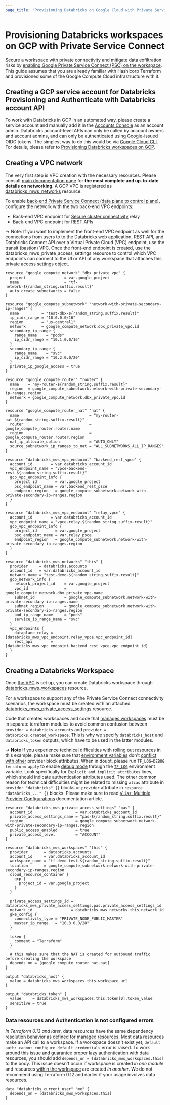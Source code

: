 ```yaml
---
page_title: "Provisioning Databricks on Google Cloud with Private Service Connect"
---
```


# Provisioning Databricks workspaces on GCP with Private Service Connect

Secure a workspace with private connectivity and mitigate data exfiltration risks by [enabling Google Private Service Connect (PSC) on the workspace](https://docs.gcp.databricks.com/administration-guide/cloud-configurations/gcp/private-service-connect.html). This guide assumes that you are already familiar with Hashicorp Terraform and provisioned some of the Google Compute Cloud infrastructure with it.

## Creating a GCP service account for Databricks Provisioning and Authenticate with Databricks account API

To work with Databricks in GCP in an automated way, please create a service account and manually add it in the [Accounts Console](https://accounts.gcp.databricks.com/users) as an account admin. Databricks account-level APIs can only be called by account owners and account admins, and can only be authenticated using Google-issued OIDC tokens. The simplest way to do this would be via [Google Cloud CLI](https://cloud.google.com/sdk/gcloud). For details, please refer to [Provisioning Databricks workspaces on GCP](gcp_workspace.md).

## Creating a VPC network

The very first step is VPC creation with the necessary resources. Please consult [main documentation page](https://docs.gcp.databricks.com/administration-guide/cloud-configurations/gcp/customer-managed-vpc.html) for **the most complete and up-to-date details on networking**. A GCP VPC is registered as [databricks_mws_networks](../resources/mws_networks.md) resource.

To enable [back-end Private Service Connect (data plane to control plane)](https://docs.gcp.databricks.com/administration-guide/cloud-configurations/gcp/private-service-connect.html#two-private-service-connect-options), configure the network with the two back-end VPC endpoints:

- Back-end VPC endpoint for [Secure cluster connectivity](https://docs.gcp.databricks.com/security/secure-cluster-connectivity.html) relay
- Back-end VPC endpoint for REST APIs

-> Note: If you want to implement the front-end VPC endpoint as well for the connections from users to to the Databricks web application, REST API, and Databricks Connect API over a Virtual Private Cloud (VPC) endpoint, use the transit (bastion) VPC. Once the front-end endpoint is created, use the databricks_mws_private_access_settings resource to control which VPC endpoints can connect to the UI or API of any workspace that attaches this private access settings object.

```hcl
resource "google_compute_network" "dbx_private_vpc" {
  project                 = var.google_project
  name                    = "tf-network-${random_string.suffix.result}"
  auto_create_subnetworks = false
}

resource "google_compute_subnetwork" "network-with-private-secondary-ip-ranges" {
  name          = "test-dbx-${random_string.suffix.result}"
  ip_cidr_range = "10.0.0.0/16"
  region        = "us-central1"
  network       = google_compute_network.dbx_private_vpc.id
  secondary_ip_range {
    range_name    = "pods"
    ip_cidr_range = "10.1.0.0/16"
  }
  secondary_ip_range {
    range_name    = "svc"
    ip_cidr_range = "10.2.0.0/20"
  }
  private_ip_google_access = true
}

resource "google_compute_router" "router" {
  name    = "my-router-${random_string.suffix.result}"
  region  = google_compute_subnetwork.network-with-private-secondary-ip-ranges.region
  network = google_compute_network.dbx_private_vpc.id
}

resource "google_compute_router_nat" "nat" {
  name                               = "my-router-nat-${random_string.suffix.result}"
  router                             = google_compute_router.router.name
  region                             = google_compute_router.router.region
  nat_ip_allocate_option             = "AUTO_ONLY"
  source_subnetwork_ip_ranges_to_nat = "ALL_SUBNETWORKS_ALL_IP_RANGES"
}

resource "databricks_mws_vpc_endpoint" "backend_rest_vpce" {
  account_id        = var.databricks_account_id
  vpc_endpoint_name = "vpce-backend-rest-${random_string.suffix.result}"
  gcp_vpc_endpoint_info {
    project_id        = var.google_project
    psc_endpoint_name = var.backend_rest_psce
    endpoint_region   = google_compute_subnetwork.network-with-private-secondary-ip-ranges.region
  }
}

resource "databricks_mws_vpc_endpoint" "relay_vpce" {
  account_id        = var.databricks_account_id
  vpc_endpoint_name = "vpce-relay-${random_string.suffix.result}"
  gcp_vpc_endpoint_info {
    project_id        = var.google_project
    psc_endpoint_name = var.relay_psce
    endpoint_region   = google_compute_subnetwork.network-with-private-secondary-ip-ranges.region
  }
}

resource "databricks_mws_networks" "this" {
  provider     = databricks.accounts
  account_id   = var.databricks_account_id
  network_name = "test-demo-${random_string.suffix.result}"
  gcp_network_info {
    network_project_id    = var.google_project
    vpc_id                = google_compute_network.dbx_private_vpc.name
    subnet_id             = google_compute_subnetwork.network-with-private-secondary-ip-ranges.name
    subnet_region         = google_compute_subnetwork.network-with-private-secondary-ip-ranges.region
    pod_ip_range_name     = "pods"
    service_ip_range_name = "svc"
  }
  vpc_endpoints {
    dataplane_relay = [databricks_mws_vpc_endpoint.relay_vpce.vpc_endpoint_id]
    rest_api        = [databricks_mws_vpc_endpoint.backend_rest_vpce.vpc_endpoint_id]
  }
}
```

## Creating a Databricks Workspace

Once [the VPC](#creating-a-vpc-network) is set up, you can create Databricks workspace through [databricks_mws_workspaces](../resources/mws_workspaces.md) resource.

For a workspace to support any of the Private Service Connect connectivity scenarios, the workspace must be created with an attached [databricks_mws_private_access_settings](../resources/mws_private_access_settings.md) resource.

Code that creates workspaces and code that [manages workspaces](workspace-management.md) must be in separate terraform modules to avoid common confusion between `provider = databricks.accounts` and `provider = databricks.created_workspace`. This is why we specify `databricks_host` and `databricks_token` outputs, which have to be used in the latter modules.

-> **Note** If you experience technical difficulties with rolling out resources in this example, please make sure that [environment variables](../index.md#environment-variables) don't [conflict with other](../index.md#empty-provider-block) provider block attributes. When in doubt, please run `TF_LOG=DEBUG terraform apply` to enable [debug mode](https://www.terraform.io/docs/internals/debugging.html) through the [`TF_LOG`](https://www.terraform.io/docs/cli/config/environment-variables.html#tf_log) environment variable. Look specifically for `Explicit and implicit attributes` lines, which should indicate authentication attributes used. The other common reason for technical difficulties might be related to missing `alias` attribute in `provider "databricks" {}` blocks or `provider` attribute in `resource "databricks_..." {}` blocks. Please make sure to read [`alias`: Multiple Provider Configurations](https://www.terraform.io/docs/language/providers/configuration.html#alias-multiple-provider-configurations) documentation article.

```hcl
resource "databricks_mws_private_access_settings" "pas" {
  account_id                   = var.databricks_account_id
  private_access_settings_name = "pas-${random_string.suffix.result}"
  region                       = google_compute_subnetwork.network-with-private-secondary-ip-ranges.region
  public_access_enabled        = true
  private_access_level         = "ACCOUNT"
}

resource "databricks_mws_workspaces" "this" {
  provider       = databricks.accounts
  account_id     = var.databricks_account_id
  workspace_name = "tf-demo-test-${random_string.suffix.result}"
  location       = google_compute_subnetwork.network-with-private-secondary-ip-ranges.region
  cloud_resource_container {
    gcp {
      project_id = var.google_project
    }
  }

  private_access_settings_id = databricks_mws_private_access_settings.pas.private_access_settings_id
  network_id                 = databricks_mws_networks.this.network_id
  gke_config {
    connectivity_type = "PRIVATE_NODE_PUBLIC_MASTER"
    master_ip_range   = "10.3.0.0/28"
  }

  token {
    comment = "Terraform"
  }

  # this makes sure that the NAT is created for outbound traffic before creating the workspace
  depends_on = [google_compute_router_nat.nat]
}

output "databricks_host" {
  value = databricks_mws_workspaces.this.workspace_url
}

output "databricks_token" {
  value     = databricks_mws_workspaces.this.token[0].token_value
  sensitive = true
}
```

### Data resources and Authentication is not configured errors

*In Terraform 0.13 and later*, data resources have the same dependency resolution behavior [as defined for managed resources](https://www.terraform.io/docs/language/resources/behavior.html#resource-dependencies). Most data resources make an API call to a workspace. If a workspace doesn't exist yet, `default auth: cannot configure default credentials` error is raised. To work around this issue and guarantee proper lazy authentication with data resources, you should add `depends_on = [databricks_mws_workspaces.this]` to the body. This issue doesn't occur if workspace is created *in one module* and resources [within the workspace](workspace-management.md) are created *in another*. We do not recommend using Terraform 0.12 and earlier if your usage involves data resources.

```hcl
data "databricks_current_user" "me" {
  depends_on = [databricks_mws_workspaces.this]
}
```
